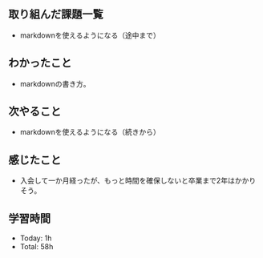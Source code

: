 ## 取り組んだ課題一覧
- markdownを使えるようになる（途中まで）
## わかったこと
- markdownの書き方。
## 次やること
- markdownを使えるようになる（続きから）
## 感じたこと
- 入会して一か月経ったが、もっと時間を確保しないと卒業まで2年はかかりそう。
## 学習時間
- Today: 1h
- Total: 58h
